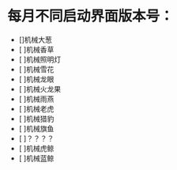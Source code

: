 # 每月不同启动界面版本号：

- []机械大葱
- [ ]机械香草
- [ ]机械照明灯
- [ ]机械雪花
- [ ]机械龙眼
- [ ]机械火龙果
- [ ]机械雨燕
- [ ]机械老虎
- [ ]机械猎豹
- [ ]机械旗鱼
- [ ]？？？？
- [ ]机械虎鲸
- [ ]机械蓝鲸

